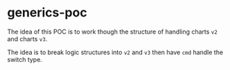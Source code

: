 # generics-poc

The idea of this POC is to work though the structure of handling charts `v2` and charts `v3`.

The idea is to break logic structures into `v2` and `v3` then have `cmd` handle the switch type.